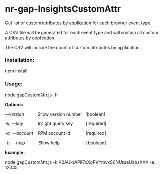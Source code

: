 # nr-gap-InsightsCustomAttr

 Get list of custom attributes by application for each browser event type.
 
 A CSV file will be generated for each event type and will contain all custom attributes by application.
 
 The CSV will include the count of custom attributes by application.

### Installation: 
npm install

### Usage:
node gapCustomAttr.js -h

**Options:**

  *--version*&nbsp;&nbsp;&nbsp;&nbsp;&nbsp;&nbsp;&nbsp;&nbsp;&nbsp;&nbsp;&nbsp;Show version number&nbsp;&nbsp;&nbsp;[boolean]
  
  *-k, --key*&nbsp;&nbsp;&nbsp;&nbsp;&nbsp;&nbsp;&nbsp;&nbsp;&nbsp;&nbsp;&nbsp;&nbsp;Insight query key&nbsp;&nbsp;&nbsp;&nbsp;&nbsp;&nbsp;&nbsp;&nbsp;&nbsp;&nbsp;&nbsp;[required]
  
  *-a, --account*&nbsp;&nbsp;&nbsp;&nbsp;RPM account Id&nbsp;&nbsp;&nbsp;&nbsp;&nbsp;&nbsp;&nbsp;&nbsp;&nbsp;&nbsp;&nbsp;&nbsp;
  [required]
  
  *-h, --help*&nbsp;&nbsp;&nbsp;&nbsp;&nbsp;&nbsp;&nbsp;&nbsp;&nbsp;&nbsp;&nbsp;Show help&nbsp;&nbsp;&nbsp;&nbsp;&nbsp;&nbsp;&nbsp;&nbsp;&nbsp;&nbsp;&nbsp;&nbsp;&nbsp;&nbsp;&nbsp;&nbsp;&nbsp;&nbsp;&nbsp;&nbsp;&nbsp;
  [boolean]
  

**Example:**

  node gapCustomAttr.js -k K2AUkrAPR7oXqPVYmvkS0NUzseUabsXXX -a 12345                                     


